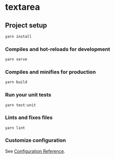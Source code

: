 # textarea

## Project setup

```sh
yarn install
```

### Compiles and hot-reloads for development

```sh
yarn serve
```

### Compiles and minifies for production

```sh
yarn build
```

### Run your unit tests

```sh
yarn test:unit
```

### Lints and fixes files

```sh
yarn lint
```

### Customize configuration

See [Configuration Reference](https://cli.vuejs.org/config/).
